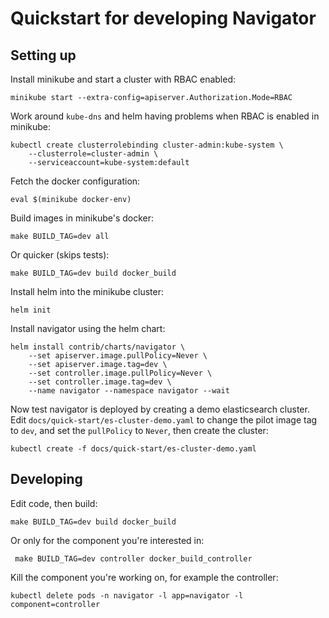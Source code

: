 Quickstart for developing Navigator
===================================

Setting up
----------

Install minikube and start a cluster with RBAC enabled:

    minikube start --extra-config=apiserver.Authorization.Mode=RBAC

Work around `kube-dns` and helm having problems when RBAC is enabled in minikube:

    kubectl create clusterrolebinding cluster-admin:kube-system \
        --clusterrole=cluster-admin \
        --serviceaccount=kube-system:default

Fetch the docker configuration:

    eval $(minikube docker-env)

Build images in minikube's docker:

    make BUILD_TAG=dev all

Or quicker (skips tests):

    make BUILD_TAG=dev build docker_build

Install helm into the minikube cluster:

    helm init

Install navigator using the helm chart:

    helm install contrib/charts/navigator \
        --set apiserver.image.pullPolicy=Never \
        --set apiserver.image.tag=dev \
        --set controller.image.pullPolicy=Never \
        --set controller.image.tag=dev \
        --name navigator --namespace navigator --wait

Now test navigator is deployed by creating a demo elasticsearch cluster. Edit
`docs/quick-start/es-cluster-demo.yaml` to change the pilot image tag to `dev`,
and set the `pullPolicy` to `Never`, then create the cluster:

    kubectl create -f docs/quick-start/es-cluster-demo.yaml


Developing
----------

Edit code, then build:

    make BUILD_TAG=dev build docker_build

Or only for the component you're interested in:

     make BUILD_TAG=dev controller docker_build_controller

Kill the component you're working on, for example the controller:

    kubectl delete pods -n navigator -l app=navigator -l component=controller
